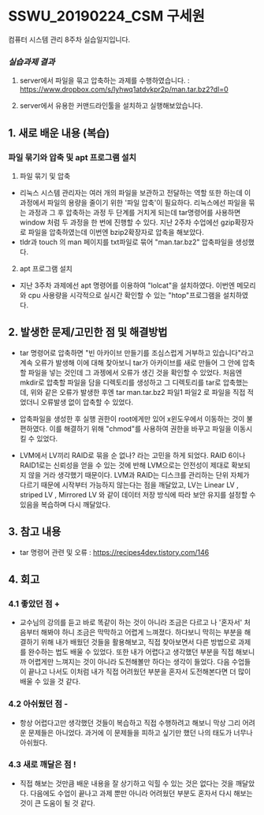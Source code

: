 # SSWU_20190224_CSM 구세원 

컴퓨터 시스템 관리 8주차 실습일지입니다.

### *실습과제 결과*

1. server에서 파일을 묶고 압축하는 과제를 수행하였습니다. 
   : https://www.dropbox.com/s/lyhwq1atdvkpr2p/man.tar.bz2?dl=0


2. server에서 유용한 커맨드라인툴을 설치하고 실행해보았습니다.  


 
 
## 1. 새로 배운 내용 (복습)
 
### 파일 묶기와 압축  및 apt 프로그램 설치  
 
 1) 파일 묶기 및 압축
- 리눅스 시스템 관리자는 여러 개의 파일을 보관하고 전달하는 역할 또한 하는데 이 과정에서 파일의 용량을 줄이기 위한 '파일 압축'이 필요하다. 리눅스에선 파일을 묶는 과정과 그 후 압축하는 과정 두 단계를 거치게 되는데 tar명령어를 사용하면 window 처럼 두 과정을 한 번에 진행할 수 있다. 지난 2주차 수업에선 gzip확장자로 파일을 압축하였는데 이번엔 bzip2확장자로 압축을 해보았다. 
- tldr과 touch 의 man 페이지를 txt파일로 묶어 "man.tar.bz2" 압축파일을 생성했다. 
 
 2) apt 프로그램 설치 
- 지난 3주차 과제에선 apt 명령어를 이용하여 "lolcat"을 설치하였다. 이번엔 메모리와 cpu 사용량을 시각적으로 실시간 확인할 수 있는 "htop"프로그램을 설치하였다. 


## 2. 발생한 문제/고민한 점 및 해결방법

-  tar 명령어로 압축하면 "빈 아카이브 만들기를 조심스럽게 거부하고 있습니다"라고 계속 오류가 발생해 이에 대해 찾아보니 tar가 아카이브를 새로 만들어 그 안에 압축할 파일을 넣는 것인데 그 과젱에서 오류가 생긴 것을 확인할 수 있었다. 처음엔 mkdir로 압축할 파일을 담을 디렉토리를 생성하고 그 디렉토리를 tar로 압축했는데, 위와 같은 오류가 발생한 후엔 tar man.tar.bz2 파일1 파일2 로 파일을 직접 적었더니 오류발생 없이 압축할 수 있었다. 

- 압축파일을 생성한 후 실행 권한이 root에게만 있어 x윈도우에서 이동하는 것이 불편하였다. 이를 해결하기 위해 "chmod"를 사용하여 권한을 바꾸고 파일을 이동시킬 수 있었다. 

- LVM에서 LV끼리 RAID로 묶을 순 없나? 라는 고민을 하게 되었다. RAID 6이나 RAID1로는 신뢰성을 얻을 수 있는 것에 반해 LVM으로는 안전성이 제대로 확보되지 않을 거라 생각했기 때문이다. LVM과 RAID는 디스크를 관리하는 단위 자체가 다르기 때문에 시작부터 가능하지 않는다는 점을 깨달았고, LV는  Linear LV , striped LV , Mirrored LV 와 같이 데이터 저장 방식에 따라 보안 유지를 설정할 수 있음을 복습하며 다시 깨달았다. 



## 3. 참고 내용
- tar 명령어 관련 및 오류 : 
   https://recipes4dev.tistory.com/146
  


## 4. 회고    
    
### 4.1 좋았던 점 +
	
- 교수님의 강의를 듣고 바로 똑같이 하는 것이 아니라 조금은 다르고 나 '혼자서' 처음부터 해봐야 하니 조금은 막막하고 어렵게 느껴졌다. 하다보니 막히는 부분을 해결하기 위해 내가 배웠던 것들을 활용해보고, 직접 찾아보면서 다른 방법으로 과제를 완수하는 법도 배울 수 있었다. 또한 내가 어렵다고 생각했던 부분을 직접 해보니까 어렵게만 느껴지는 것이 아니라 도전해볼만 하다는 생각이 들었다. 다음 수업들이 끝나고 나서도 이처럼 내가 직접 어려웠던 부분을 혼자서 도전해본다면 더 많이 배울 수 있을 것 같다.  

### 4.2 아쉬웠던 점 -
	
- 항상 어렵다고만 생각했던 것들이 복습하고 직접 수행하려고 해보니 막상 그리 어려운 문제들은 아니었다. 과거에 이 문제들을 피하고 싶기만 했던 나의 태도가 너무나 아쉬웠다.  
  
### 4.3 새로 깨달은 점 !

- 직접 해보는 것만큼 배운 내용을 잘 상기하고 익힐 수 있는 것은 없다는 것을 깨달았다. 다음에도 수업이 끝나고 과제 뿐만 아니라 어려웠던 부분도 혼자서 다시 해보는 것이 큰 도움이 될 것 같다. 
